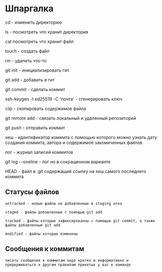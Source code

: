 # Шпаргалка

cd - изменить директорию


ls - посмотреть что хранит директория


cat посмотреть что хранит файл


touch - создать файл


rm - удалить что-то


git init - инициализировать гит


git add - добавить в гит


git commit - сделать коммит


ssh-keygen -t ed25519 -C 'почта' - сгенерировать ключ


clip - скопировать содержимое файла


git remote add - связать локальный и удаленный репозиторий


git push - отправить коммит

хеш - идентификатор коммита с помощью которого можно узнать дату создания коммита, автора и содержимое закомиченных файлов

лог - журнал записей коммитов

git log --oneline - лог но в сокращенном варианте

HEAD - файл в .git  содержащий ссылку на хеш самого последнего коммита

## Статусы файлов

    untracked - новые файлы не добавленные в staging area

    staged - файлы добавленные с поиощью git add

    tracked - файлы которые зафиксированны с помощью git commit, а также файлы добавленные git add

    modified - файлы которые изменены
## Сообщения к коммитам

    писать сообщения к коммитам надо кратко и информативно и придерживаться к другим правилам принятых у вас в команде    